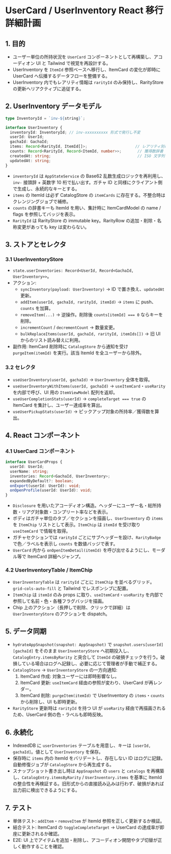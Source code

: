 # UserCard / UserInventory React 移行詳細計画

## 1. 目的
- ユーザー単位の所持状況を `UserCard` コンポーネントとして再構築し、アコーディオン UI と Tailwind で視覚を再設計する。
- UserInventory を `ItemId` 参照ベースへ移行し、ItemCard の変化が即時に UserCard へ伝播するデータフローを整備する。
- UserInventory 内でもレアリティ情報は `rarityId` のみ保持し、RarityStore の更新へリアクティブに追従する。

## 2. UserInventory データモデル
```ts
type InventoryId = `inv-${string}`;

interface UserInventory {
  inventoryId: InventoryId; // inv-xxxxxxxxxx 形式で発行し不変
  userId: UserId;
  gachaId: GachaId;
  items: Record<RarityId, ItemId[]>;                     // レアリティ別の ItemId リスト
  counts: Record<RarityId, Record<ItemId, number>>;       // 獲得数辞書
  createdAt: string;                                      // ISO 文字列
  updatedAt: string;
}
```
- `inventoryId` は `AppStateService` の Base62 乱数生成ロジックを再利用し、`inv-` 接頭辞 + 英数字 10 桁で払い出す。ガチャ ID と同様にクライアント側で生成し、永続的なキーとする。
- `items` の ItemId は必ず CatalogStore の `itemCards` に存在する。不整合時はクレンジングジョブで補修。
- `counts` の辞書キーも ItemId を用い、集計時に ItemCardModel の name / flags を参照してバッジを表示。
- `RarityId` は RarityStore の immutable key。RarityRow の追加・削除・名称変更があっても key は変わらない。

## 3. ストアとセレクタ
### 3.1 UserInventoryStore
- `state.userInventories: Record<UserId, Record<GachaId, UserInventory>>`。
- アクション:
  - `syncInventory(payload: UserInventory)` → ID で置き換え、`updatedAt` 更新。
  - `addItem(userId, gachaId, rarityId, itemId)` → `items` に push、`counts` を加算。
  - `removeItem(...)` → 逆操作。削除後 `counts[itemId] === 0` ならキーを削除。
  - `incrementCount` / `decrementCount` → 数量変更。
  - `bulkReplaceItems(userId, gachaId, rarityId, itemIds[])` → 旧 UI からのリスト読み替えに利用。
- 副作用: ItemCard 削除時に `CatalogStore` から通知を受け `purgeItem(itemId)` を実行。該当 ItemId を全ユーザーから除外。

### 3.2 セレクタ
- `useUserInventory(userId, gachaId)` → `UserInventory` 全体を取得。
- `useUserInventoryWithItems(userId, gachaId)` → `useItemCard`・`useRarity` を内部で呼び、UI 用の `ItemViewModel` 配列を返却。
- `useUserCompletionStats(userId)` → `completeTarget === true` の ItemCard を集計し、ユーザー達成率を算出。
- `useUserPickupStats(userId)` → ピックアップ対象の所持率／獲得数を算出。

## 4. React コンポーネント
### 4.1 UserCard コンポーネント
```ts
interface UserCardProps {
  userId: UserId;
  userName: string;
  inventories: Record<GachaId, UserInventory>;
  expandedByDefault?: boolean;
  onExport(userId: UserId): void;
  onOpenProfile(userId: UserId): void;
}
```
- `Disclosure` を用いたアコーディオン構造。ヘッダーにユーザー名・総所持数・リアグ対象数・コンプリート率などを表示。
- ボディはガチャ単位のタブ／セクションを描画し、`UserInventory` の `items` を `ItemChip` リストとして表示。`ItemChip` は `itemId` を受け取り `useItemCard` で情報を取得。
- ガチャセクションでは `rarityId` ごとにサブヘッダーを設け、`RarityBadge` で色／ラベルを表示し `counts` を数値バッジで表す。
- `UserCard` 内から `onOpenItemDetail(itemId)` を呼び出せるようにし、モーダル等で ItemCard 詳細へジャンプ。

### 4.2 UserInventoryTable / ItemChip
- `UserInventoryTable` は `rarityId` ごとに `ItemChip` を並べるグリッド。`grid-cols-auto-fill` と Tailwind でレスポンシブに配置。
- `ItemChip` は `itemId` のみ props に取り、`useItemCard`・`useRarity` を内部で参照して名前・色・各種フラグバッジを描画。
- Chip 上のアクション（長押しで削除、クリックで詳細）は `UserInventoryStore` のアクションを dispatch。

## 5. データ同期
- `hydrateAppSnapshot(snapshot: AppSnapshot)` で `snapshot.users[userId][gachaId]` をそのまま `UserInventoryStore` へ初期投入し、`CatalogEntry.itemsByRarity` と突合して `ItemId` の破損チェックを行う。破損している場合はログへ記録し、必要に応じて管理者が手動で補正する。
- `CatalogStore` → `UserInventoryStore` の一方向通知:
  1. ItemCard 作成: 対象ユーザーには即時影響なし。
  2. ItemCard 更新: `useItemCard` 経由の参照が変わり、UserCard が再レンダー。
  3. ItemCard 削除: `purgeItem(itemId)` で UserInventory の `items`・`counts` から削除し、UI も即時更新。
- `RarityStore` 更新時は `rarityId` を持つ UI が `useRarity` 経由で再描画されるため、UserCard 側の色・ラベルも即時反映。

## 6. 永続化
- IndexedDB に `userInventories` テーブルを用意し、キーは `[userId, gachaId]`。値として `UserInventory` を保存。
- 保存時に `items` 内の ItemId をバリデートし、存在しない ID はログに記録。自動修復ジョブが `CatalogStore` から再生成する。
- スナップショット書き出し時は `AppSnapshot` の `users` と `catalogs` を再構築し、`CatalogEntry.itemsByRarity` / `UserInventory.items` を基準に ItemId の整合性を再検証する。旧形式からの直接読み込みは行わず、破損があれば出力前に検出できるようにする。

## 7. テスト
- 単体テスト: `addItem`・`removeItem` が ItemId 参照を正しく更新するか検証。
- 結合テスト: ItemCard の `toggleCompleteTarget` → UserCard の達成率が即座に更新されるか確認。
- E2E: UI 上でアイテムを追加・削除し、アコーディオン開閉やタブ切替が正しく動作することを確認。
